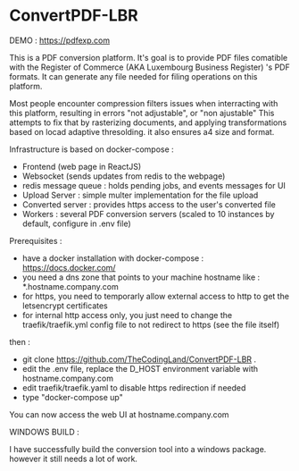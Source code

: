 # ConvertPDF-LBR

DEMO : https://pdfexp.com

This is a PDF conversion platform. 
It's goal is to provide PDF files comatible with the Register of Commerce (AKA Luxembourg Business Register) 's PDF formats.
It can generate any file needed for filing operations on this platform.

Most people encounter compression filters issues when interracting with this platform, resulting in errors "not adjustable", or "non ajustable"
This attempts to fix that by rasterizing documents, and applying transformations based on locad adaptive thresolding.
it also ensures a4 size and format.

Infrastructure is based on docker-compose :

- Frontend (web page in ReactJS)
- Websocket (sends updates from redis to the webpage)
- redis message queue : holds pending jobs, and events messages for UI
- Upload Server : simple multer implementation for the file upload
- Converted server : provides https access to the user's converted file
- Workers : several PDF conversion servers (scaled to 10 instances by default, configure in .env file)

Prerequisites :
 - have a docker installation with docker-compose : https://docs.docker.com/
 - you need a dns zone that points to your machine hostname like : *.hostname.company.com
 - for https, you need to temporarly allow external access to http to get the letsencrypt certificates
 - for internal http access only, you just need to change the traefik/traefik.yml config file to not redirect to https (see the file itself)
 
then : 
- git clone https://github.com/TheCodingLand/ConvertPDF-LBR .
- edit the .env file, replace the D_HOST environment variable with hostname.company.com
- edit traefik/traefik.yaml to disable https redirection if needed
- type "docker-compose up"

You can now access the web UI at hostname.company.com



WINDOWS BUILD :

I have successfully build the conversion tool into a windows package. however it still needs a lot of work.



